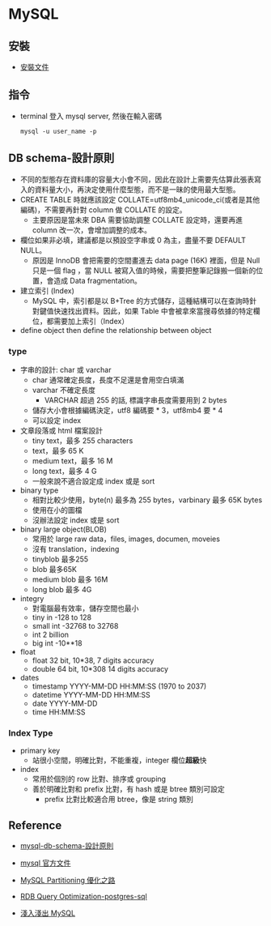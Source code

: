 # MySQL

## 安裝

- [安裝文件](https://github.com/machineCYC/EnvironmentSetting/blob/master/Database/MySQL/INSTALL.md)

## 指令

- terminal 登入 mysql server, 然後在輸入密碼
    ```
    mysql -u user_name -p
    ```

## DB schema-設計原則

- 不同的型態存在資料庫的容量大小會不同，因此在設計上需要先估算此張表寫入的資料量大小，再決定使用什麼型態，而不是一昧的使用最大型態。
- CREATE TABLE 時就應該設定 COLLATE=utf8mb4_unicode_ci(或者是其他編碼)，不需要再針對 column 做 COLLATE 的設定。
    - 主要原因是當未來 DBA 需要協助調整 COLLATE 設定時，還要再進 column 改一次，會增加調整的成本。
- 欄位如果非必填，建議都是以預設空字串或 0 為主，盡量不要 DEFAULT NULL。
    - 原因是 InnoDB 會把需要的空間畫進去 data page (16K) 裡面，但是 Null 只是一個 flag ，當 NULL 被寫入值的時候，需要把整筆記錄搬一個新的位置，會造成 Data fragmentation。
- 建立索引 (Index)
    - MySQL 中，索引都是以 B+Tree 的方式儲存，這種結構可以在查詢時針對鍵值快速找出資料。因此，如果 Table 中會被拿來當搜尋依據的特定欄位，都需要加上索引（Index）
- define object then define the relationship between object


### type

- 字串的設計: char 或 varchar
    - char 通常確定長度，長度不足還是會用空白填滿
    - varchar 不確定長度
        - VARCHAR 超過 255 的話, 標識字串長度需要用到 2 bytes
    - 儲存大小會根據編碼決定，utf8 編碼要 * 3，utf8mb4 要 * 4
    - 可以設定 index
- 文章段落或 html 檔案設計
    - tiny text，最多 255 characters
    - text，最多 65 K
    - medium text，最多 16 M
    - long text，最多 4 G
    - 一般來說不適合設定成 index 或是 sort
- binary type
    - 相對比較少使用，byte(n) 最多為 255 bytes，varbinary 最多 65K bytes
    - 使用在小的圖檔
    - 沒辦法設定 index 或是 sort
- binary large object(BLOB)
    - 常用於 large raw data，files, images, documen, moveies
    - 沒有 translation，indexing
    - tinyblob 最多255
    - blob 最多65K
    - medium blob 最多 16M
    - long blob 最多 4G
- integry
    - 對電腦最有效率，儲存空間也最小
    - tiny in -128 to 128
    - small int -32768 to 32768
    - int 2 billion
    - big int -10**18
- float
    - float 32 bit, 10*38, 7 digits accuracy
    - double 64 bit, 10*308 14 digits accuracy
- dates
    - timestamp YYYY-MM-DD HH:MM:SS (1970 to 2037)
    - datetime YYYY-MM-DD HH:MM:SS
    - date YYYY-MM-DD
    - time HH:MM:SS

### Index Type

- primary key
    - 站很小空間，明確比對，不能重複，integer 欄位**超級**快
- index
    - 常用於個別的 row 比對、排序或 grouping
    - 善於明確比對和 prefix 比對，有 hash 或是 btree 類別可設定
        - prefix 比對比較適合用 btree，像是 string 類別

## Reference

- [mysql-db-schema-設計原則](https://blog.johnsonlu.org/mysql-db-schema-%E8%A8%AD%E8%A8%88%E5%8E%9F%E5%89%87/)

- [mysql 官方文件](https://dev.mysql.com/doc/)

- [MySQL Partitioning 優化之路](https://medium.com/17live-tech/mysql-partitioning-%E5%84%AA%E5%8C%96%E4%B9%8B%E8%B7%AF-fd8e8480789b)

- [RDB Query Optimization-postgres-sql](https://blog.douenergy.com/what-is-the-postgres-sql-game-plan-i/)

- [淺入淺出 MySQL](https://vicxu.medium.com/%E6%B7%BA%E5%85%A5%E6%B7%BA%E5%87%BA-mysql-ep1-%E6%88%91%E7%9A%84-sql-%E6%80%8E%E9%BA%BC%E5%84%B2%E5%AD%98%E6%88%91%E7%9A%84%E8%B3%87%E6%96%99-46f95af4ab7a)